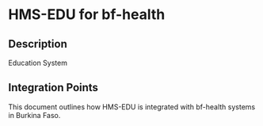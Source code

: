 # HMS-EDU for bf-health

## Description

Education System

## Integration Points

This document outlines how HMS-EDU is integrated with bf-health systems in Burkina Faso.
